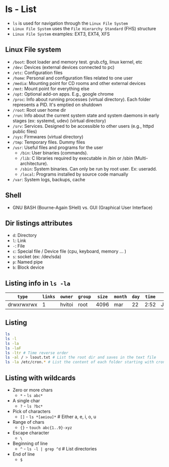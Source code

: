 # ls - List

- `ls` is used for navigation through the `Linux File System`
- `Linux File System` uses the `File Hierarchy Standard` (FHS) structure
- `Linux File System` examples: EXT3, EXT4, XFS

## Linux File system

- `/boot`: Boot loader and memory test. grub.cfg, linux kernel, etc
- `/dev`: Devices (external devices connected to pc)
- `/etc`: Configuration files
- `/home`: Personal and configuration files related to one user
- `/media`: Mounting point for CD rooms and other external devices
- `/mnt`: Mount point for everything else
- `/opt`: Optional add-on apps. E.g., google chrome
- `/proc`: Info about running processes (virtual directory). Each folder represents a PID. It's emptied on shutdown
- `/root`: Root user home dir
- `/run`: Info about the current system state and system daemons in early stages (ex: systemd, udev) (virtual directory)
- `/srv`: Services. Designed to be accessible to other users (e.g., httpd public files)
- `/sys`: Firmwares (virtual directory)
- `/tmp`: Temporary files. Dummy files
- `/usr`: Useful files and programs for the user
  - `/bin`: User binaries (commands).
  - `/lib`: C libraries required by executable in /bin or /sbin (Multi-architecture).
  - `/sbin`: System binaries. Can only be run by root user. Ex: useradd.
  - `/local`: Programs installed by source code manually
- `/var`: System logs, backups, cache

## Shell

- GNU BASH (Bourne-Again SHell) vs. GUI (Graphical User Interface)

## Dir listings attributes

- `d`: Directory
- `l`: Link
- `-`: File
- `c`: Special file / Device file (cpu, keyboard, memory ... )
- `s`: socket (ex: /dev/sda)
- `p`: Named pipe
- `b`: Block device

## Listing info in `ls -la`

| `type`     | `links` | `owner` | `group` | `size` | `month` | `day` | `time` | `name`     |
| ---------- | ------- | ------- | ------- | ------ | ------- | ----- | ------ | ---------- |
| drwxrwxrwx | 1       | hvitoi  | root    | 4096   | mar     | 22    | 2:52   | Javascript |

## Listing

```bash
ls
ls -l
ls -la
ls -laF
ls -ltr # Time reverse order
ls -al / > lsout.txt # List the root dir and saves in the text file
ls -la /etc/cron.* # List the content of each folder starting with cron.
```

## Listing with wildcards

- Zero or more chars
  - `*` - `ls abc*`
- A single char
  - `?` - `ls ?bc*`
- Pick of characters
  - `[]` - `ls *[aeiou]*` # Either a, e, i, o, u
- Range of chars
  - `{}` - `touch abc{1..9}-xyz`
- Escape character
  - `\`
- Beginning of line
  - `^` - `ls -l | grep ^d` # List directories
- End of line
  - `$`
